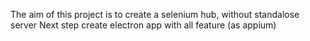 The aim of this project is to create a selenium hub, without standalose server
Next step create electron app with all feature (as appium)